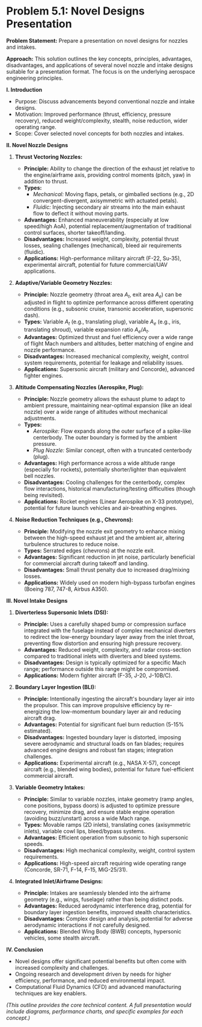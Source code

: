 # Problem 5.1: Novel Designs Presentation

**Problem Statement:**
Prepare a presentation on novel designs for nozzles and intakes.

**Approach:**
This solution outlines the key concepts, principles, advantages, disadvantages, and applications of several novel nozzle and intake designs suitable for a presentation format. The focus is on the underlying aerospace engineering principles.

**I. Introduction**
*   Purpose: Discuss advancements beyond conventional nozzle and intake designs.
*   Motivation: Improved performance (thrust, efficiency, pressure recovery), reduced weight/complexity, stealth, noise reduction, wider operating range.
*   Scope: Cover selected novel concepts for both nozzles and intakes.

**II. Novel Nozzle Designs**

1.  **Thrust Vectoring Nozzles:**
    *   **Principle:** Ability to change the direction of the exhaust jet relative to the engine/airframe axis, providing control moments (pitch, yaw) in addition to thrust.
    *   **Types:**
        *   *Mechanical:* Moving flaps, petals, or gimballed sections (e.g., 2D convergent-divergent, axisymmetric with actuated petals).
        *   *Fluidic:* Injecting secondary air streams into the main exhaust flow to deflect it without moving parts.
    *   **Advantages:** Enhanced maneuverability (especially at low speed/high AoA), potential replacement/augmentation of traditional control surfaces, shorter takeoff/landing.
    *   **Disadvantages:** Increased weight, complexity, potential thrust losses, sealing challenges (mechanical), bleed air requirements (fluidic).
    *   **Applications:** High-performance military aircraft (F-22, Su-35), experimental aircraft, potential for future commercial/UAV applications.

2.  **Adaptive/Variable Geometry Nozzles:**
    *   **Principle:** Nozzle geometry (throat area $A_t$, exit area $A_e$) can be adjusted in flight to optimize performance across different operating conditions (e.g., subsonic cruise, transonic acceleration, supersonic dash).
    *   **Types:** Variable $A_t$ (e.g., translating plug), variable $A_e$ (e.g., iris, translating shroud), variable expansion ratio $A_e/A_t$.
    *   **Advantages:** Optimized thrust and fuel efficiency over a wide range of flight Mach numbers and altitudes, better matching of engine and nozzle performance.
    *   **Disadvantages:** Increased mechanical complexity, weight, control system requirements, potential for leakage and reliability issues.
    *   **Applications:** Supersonic aircraft (military and Concorde), advanced fighter engines.

3.  **Altitude Compensating Nozzles (Aerospike, Plug):**
    *   **Principle:** Nozzle geometry allows the exhaust plume to adapt to ambient pressure, maintaining near-optimal expansion (like an ideal nozzle) over a wide range of altitudes without mechanical adjustments.
    *   **Types:**
        *   *Aerospike:* Flow expands along the outer surface of a spike-like centerbody. The outer boundary is formed by the ambient pressure.
        *   *Plug Nozzle:* Similar concept, often with a truncated centerbody (plug).
    *   **Advantages:** High performance across a wide altitude range (especially for rockets), potentially shorter/lighter than equivalent bell nozzles.
    *   **Disadvantages:** Cooling challenges for the centerbody, complex flow interactions, historical manufacturing/testing difficulties (though being revisited).
    *   **Applications:** Rocket engines (Linear Aerospike on X-33 prototype), potential for future launch vehicles and air-breathing engines.

4.  **Noise Reduction Techniques (e.g., Chevrons):**
    *   **Principle:** Modifying the nozzle exit geometry to enhance mixing between the high-speed exhaust jet and the ambient air, altering turbulence structures to reduce noise.
    *   **Types:** Serrated edges (chevrons) at the nozzle exit.
    *   **Advantages:** Significant reduction in jet noise, particularly beneficial for commercial aircraft during takeoff and landing.
    *   **Disadvantages:** Small thrust penalty due to increased drag/mixing losses.
    *   **Applications:** Widely used on modern high-bypass turbofan engines (Boeing 787, 747-8, Airbus A350).

**III. Novel Intake Designs**

1.  **Diverterless Supersonic Inlets (DSI):**
    *   **Principle:** Uses a carefully shaped bump or compression surface integrated with the fuselage instead of complex mechanical diverters to redirect the low-energy boundary layer away from the inlet throat, preventing flow distortion and ensuring high pressure recovery.
    *   **Advantages:** Reduced weight, complexity, and radar cross-section compared to traditional inlets with diverters and bleed systems.
    *   **Disadvantages:** Design is typically optimized for a specific Mach range; performance outside this range might be compromised.
    *   **Applications:** Modern fighter aircraft (F-35, J-20, J-10B/C).

2.  **Boundary Layer Ingestion (BLI):**
    *   **Principle:** Intentionally ingesting the aircraft's boundary layer air into the propulsor. This can improve propulsive efficiency by re-energizing the low-momentum boundary layer air and reducing aircraft drag.
    *   **Advantages:** Potential for significant fuel burn reduction (5-15% estimated).
    *   **Disadvantages:** Ingested boundary layer is distorted, imposing severe aerodynamic and structural loads on fan blades; requires advanced engine designs and robust fan stages; integration challenges.
    *   **Applications:** Experimental aircraft (e.g., NASA X-57), concept aircraft (e.g., blended wing bodies), potential for future fuel-efficient commercial aircraft.

3.  **Variable Geometry Intakes:**
    *   **Principle:** Similar to variable nozzles, intake geometry (ramp angles, cone positions, bypass doors) is adjusted to optimize pressure recovery, minimize drag, and ensure stable engine operation (avoiding buzz/unstart) across a wide Mach range.
    *   **Types:** Movable ramps (2D inlets), translating cones (axisymmetric inlets), variable cowl lips, bleed/bypass systems.
    *   **Advantages:** Efficient operation from subsonic to high supersonic speeds.
    *   **Disadvantages:** High mechanical complexity, weight, control system requirements.
    *   **Applications:** High-speed aircraft requiring wide operating range (Concorde, SR-71, F-14, F-15, MiG-25/31).

4.  **Integrated Inlet/Airframe Designs:**
    *   **Principle:** Intakes are seamlessly blended into the airframe geometry (e.g., wings, fuselage) rather than being distinct pods.
    *   **Advantages:** Reduced aerodynamic interference drag, potential for boundary layer ingestion benefits, improved stealth characteristics.
    *   **Disadvantages:** Complex design and analysis, potential for adverse aerodynamic interactions if not carefully designed.
    *   **Applications:** Blended Wing Body (BWB) concepts, hypersonic vehicles, some stealth aircraft.

**IV. Conclusion**
*   Novel designs offer significant potential benefits but often come with increased complexity and challenges.
*   Ongoing research and development driven by needs for higher efficiency, performance, and reduced environmental impact.
*   Computational Fluid Dynamics (CFD) and advanced manufacturing techniques are key enablers.

*(This outline provides the core technical content. A full presentation would include diagrams, performance charts, and specific examples for each concept.)*
